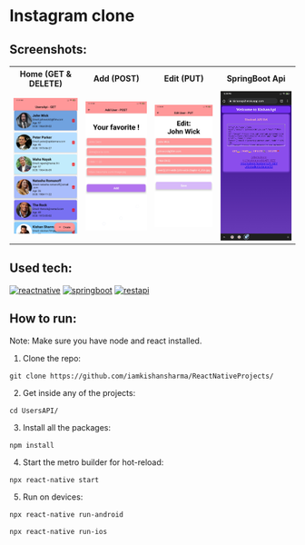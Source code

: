 # Instagram clone

## Screenshots:
<table style="width:100%; align:center;" >
  <tr>
    <th>Home (GET & DELETE)</th>
    <th>Add (POST)</th>
    <th>Edit (PUT)</th>
    <th>SpringBoot Api</th>
  </tr>
  <tr>
    <td><img alt="home" src="https://raw.githubusercontent.com/iamkishansharma/my-project-screenshots/main/ReactNativeProjects/UsersApi/api_home.jpg" width="200px"/></td>
    <td><img alt="add" src="https://raw.githubusercontent.com/iamkishansharma/my-project-screenshots/main/ReactNativeProjects/UsersApi/api_add.jpg" width="200px"/></td>
    <td><img alt="edit" src="https://raw.githubusercontent.com/iamkishansharma/my-project-screenshots/main/ReactNativeProjects/UsersApi/api_edit.jpg" width="200px"/></td>
    <td><img alt="signup" src="https://raw.githubusercontent.com/iamkishansharma/my-project-screenshots/main/ReactNativeProjects/UsersApi/api_spring.jpg" width="200px"/></td>
    <tr>
</table>

## Used tech:

<a href="#"><img  width="300" height="170" src="https://www.pngkit.com/png/full/222-2224799_react-native-development-react-native-logo-png.png" alt="reactnative" /></a>
<a href="#"><img  width="300" height="170" src="https://blogs.ashrithgn.com/content/images/2021/06/spring-boot-logo.png" alt="springboot" /></a>
<a href="#"><img width="310" height="170" src="https://www.rlogical.com/wp-content/uploads/2021/08/rest-api-model.png" alt="restapi" /></a>

## How to run:
Note: Make sure you have node and react installed.
1. Clone the repo:
```
git clone https://github.com/iamkishansharma/ReactNativeProjects/
```
2. Get inside any of the projects:
```
cd UsersAPI/
```
3. Install all the packages:
```
npm install
```
4. Start the metro builder for hot-reload:
```
npx react-native start
```
5. Run on devices:
```
npx react-native run-android
```
```
npx react-native run-ios
```
